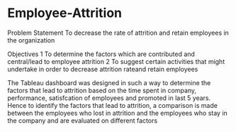 # Employee-Attrition

Problem Statement
To decrease the rate of attrition and retain employees in the organization

Objectives
1 To determine the factors which are contributed and central/lead to employee attrition
2 To suggest certain activities that might undertake in order to decrease attrition rateand retain employees

The Tableau dashboard was designed in such a way to determine the factors that lead to attrition based on the time spent in company,  performance, satisfcation of employees and promoted in last 5 years. 
Hence to identify the factors that lead to attrition, a comparison is made between the employees who lost in attrition and the employees who stay in the company and are evaluated on different factors
